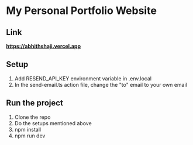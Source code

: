 # My Personal Portfolio Website

## Link 

**https://abhithshaji.vercel.app**

## Setup

1. Add RESEND_API_KEY environment variable in .env.local
2. In the send-email.ts action file, change the "to" email to your own email

## Run the project

1. Clone the repo
2. Do the setups mentioned above
3. npm install
4. npm run dev
